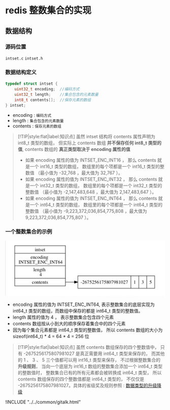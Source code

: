 # redis 整数集合的实现

## 数据结构

### 源码位置

`intset.c` `intset.h`

### 数据结构定义

```c
typedef struct intset {
    uint32_t encoding;  //编码方式
    uint32_t length;    //集合包含的元素数量
    int8_t contents[];  //保存元素的数组
} intset;
```

- encoding : `编码方式`
- length : `集合包含的元素数量`
- contents : `保存元素的数组`

> [!TIP|style:flat|label:知识点]
> 虽然 intset 结构将 contents 属性声明为 int8_t 类型的数组， 但实际上 contents 数组 **并不保存任何 int8_t 类型的值**, contents 数组的 **真正类型取决于 encoding 属性的值**
> - 如果 encoding 属性的值为 INTSET_ENC_INT16 ， 那么 contents 就是一个 int16_t 类型的数组， 数组里的每个项都是一个 int16_t 类型的整数值 （最小值为 -32,768 ，最大值为 32,767 ）。
> - 如果 encoding 属性的值为 INTSET_ENC_INT32 ， 那么 contents 就是一个 int32_t 类型的数组， 数组里的每个项都是一个 int32_t 类型的整数值 （最小值为 -2,147,483,648 ，最大值为 2,147,483,647 ）。
> - 如果 encoding 属性的值为 INTSET_ENC_INT64 ， 那么 contents 就是一个 int64_t 类型的数组， 数组里的每个项都是一个 int64_t 类型的整数值 （最小值为 -9,223,372,036,854,775,808 ，最大值为 9,223,372,036,854,775,807 ）。

### 一个整数集合的示例

![一个整数集合的实现](/img/redis/整数集合/一个整数集合的实现.png)

- encoding 属性的值为 INTSET_ENC_INT64, 表示整数集合的底层实现为 int64_t 类型的数组，而数组中保存的都是 int64_t 类型的整数值。
- length 属性的值为 4 ， 表示整数集合包含四个元素
- contents 数组按从小到大的顺序保存着集合中的四个元素
- 因为每个集合元素都是 int64_t 类型的整数值， 所以 contents 数组的大小为 sizeof(int64_t) * 4 = 64 * 4 = 256 位

> [!TIP|style:flat|label:知识点]
> 虽然 contents 数组保存的四个整数值中， 只有 -2675256175807981027 是真正需要用 int64_t 类型来保存的， 而其他的 1 、 3 、 5 三个值都可以用 int16_t 类型来保存， 不过根据整数集合的 **升级规则**， 当向一个底层为 int16_t 数组的整数集合添加一个 int64_t 类型的整数值时， 整数集合已有的所有元素都会被转换成 int64_t 类型， 所以 contents 数组保存的四个整数值都是 int64_t 类型的， 不仅仅是 -2675256175807981027。具体的省级奖及规则参照 : [数据类型的升级降级](/redis/设计与实现/整数集合数据类型的升级与降级.html)




<script>
var pageId = "redis整数集合的实现"
</script>

!INCLUDE "../../common/gitalk.html"
